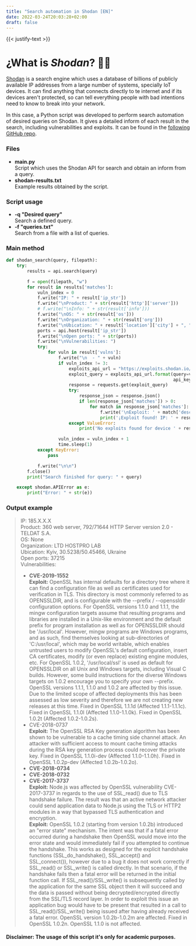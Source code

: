 ```yaml
---
title: "Search automation in Shodan [EN]"
date: 2022-03-24T20:03:28+02:00
draft: false
---
```

{{< justify-text >}}
# ¿What is *Shodan*? :male_detective:

[Shodan](https://www.shodan.io/) is a search engine which uses a database of billions of publicly available IP addresses from a large number of systems, specially IoT devices. It can find anything that connects directly to te internet and if its devices aren't protected, so can tell everything people with bad intentions need to know to break into your network. 

In this case, a Python script was developed to perform search automation of desired queries on Shodan. It gives a detailed inform of each result in the search, including vulnerabilities and exploits. It can be found in the [following GitHub repo](https://github.com/javirodriguezzz/Shodan-Browser).

### Files
- **main.py**  
Script which uses the Shodan API for search and obtain an inform from a query.
- **shodan-results.txt**  
Example results obtained by the script.

### Script usage

- **-q "Desired query"**  
Search a defined query.
- **-f "queries.txt"**  
Search from a file with a list of queries.

### Main method  
```python
def shodan_search(query, filepath):
    try:
        results = api.search(query)

        f = open(filepath, "w")
        for result in results['matches']:
            vuln_index = 0
            f.write("IP: " + result['ip_str'])
            f.write("\nProduct: " + str(result['http']['server']))
            # f.write("\nInfo: " + str(result['info']))
            f.write("\nOS: " + str(result['os']))
            f.write("\nOrganization: " + str(result['org']))
            f.write("\nUbication: " + result['location']['city'] + ", " + str(result['location']['longitude']) + "/" + str(result['location']['latitude']) + ", " + result['location']['country_name'])
            ports = api.host(result['ip_str'])
            f.write("\nOpen ports: " + str(ports))
            f.write("\nVulnerabilities: ")
            try:
                for vuln in result['vulns']:
                    f.write("\n  - " + vuln)
                    if vuln_index != 3:
                        exploits_api_url = "https://exploits.shodan.io/api/search?query={query}&key={api_key}"
                        exploit_query = exploits_api_url.format(query=vuln,
                                                                api_key=API_KEY)
                        response = requests.get(exploit_query)
                        try:
                            response_json = response.json()
                            if len(response_json['matches']) > 0:
                                for match in response_json['matches']:
                                    f.write('\nExploit: ' + match['description'])
                                    print('¡Exploit found! IP: ' + result['ip_str'])
                        except ValueError:
                            print('No exploits found for device ' + result['ip_str'] + "(" + vuln + ")")

                    vuln_index = vuln_index + 1
                    time.sleep(1)
            except KeyError:
                pass

            f.write("\n\n")
        f.close()
        print("Search finished for query: " + query)

    except shodan.APIError as e:
        print("Error: " + str(e))
```

### Output example
>IP: 185.X.X.X  
>Product: 360 web server, 792/71644  HTTP Server version 2.0 - TELDAT S.A.  
>OS: None  
>Organization: LTD HOSTPRO LAB  
>Ubication: Kyiv, 30.5238/50.45466, Ukraine  
>Open ports: 37215  
>Vulnerabilities:  
>  - **CVE-2019-1552**  
**Exploit:** OpenSSL has internal defaults for a directory tree where it can find a configuration file as well as 
     certificates used for verification in TLS. This directory is most commonly referred to as OPENSSLDIR, 
     and is configurable with the --prefix / --openssldir configuration options. For OpenSSL versions 1.1.0 and 
     1.1.1, the mingw configuration targets assume that resulting programs and libraries are installed in a Unix-like environment and the default prefix for program installation as well as for OPENSSLDIR should be '/usr/local'. However, mingw programs are Windows programs, and as such, find themselves looking at sub-directories of 'C:/usr/local', which may be world writable, which enables untrusted users to modify OpenSSL's default configuration, insert CA certificates, modify (or even replace) existing engine modules, etc. For OpenSSL 1.0.2, '/usr/local/ssl' is used as default for OPENSSLDIR on all Unix and Windows targets, including Visual C builds. However, some build instructions for the diverse Windows targets on 1.0.2 encourage you to specify your own --prefix. OpenSSL versions 1.1.1, 1.1.0 and 1.0.2 are affected by this issue. Due to the limited scope of affected deployments this has been assessed as low severity and therefore we are not creating new releases at this time. Fixed in OpenSSL 1.1.1d (Affected 1.1.1-1.1.1c). Fixed in OpenSSL 1.1.0l (Affected 1.1.0-1.1.0k). Fixed in OpenSSL 1.0.2t (Affected 1.0.2-1.0.2s).
>  - CVE-2018-0737  
**Exploit:** The OpenSSL RSA Key generation algorithm has been shown to be vulnerable to a cache timing side channel attack. An attacker with sufficient access to mount cache timing attacks during the RSA key generation process could recover the private key. Fixed in OpenSSL 1.1.0i-dev (Affected 1.1.0-1.1.0h). Fixed in OpenSSL 1.0.2p-dev (Affected 1.0.2b-1.0.2o).
>  - **CVE-2018-0734**
>  - **CVE-2018-0732**
>  - **CVE-2017-3737**  
**Exploit:** Node.js was affected by OpenSSL vulnerability CVE-2017-3737 in regards to the use of SSL_read() due to TLS handshake failure. The result was that an active network attacker could send application data to Node.js using the TLS or HTTP2 modules in a way that bypassed TLS authentication and encryption.  
**Exploit:** OpenSSL 1.0.2 (starting from version 1.0.2b) introduced an "error state" mechanism. The intent was that if a fatal error occurred during a handshake then OpenSSL would move into the error state and would immediately fail if you attempted to continue the handshake. This works as designed for the explicit handshake functions (SSL_do_handshake(), SSL_accept() and SSL_connect()), however due to a bug it does not work correctly if SSL_read() or SSL_write() is called directly. In that scenario, if the handshake fails then a fatal error will be returned in the initial function call. If SSL_read()/SSL_write() is subsequently called by the application for the same SSL object then it will succeed and the data is passed without being decrypted/encrypted directly from the SSL/TLS record layer. In order to exploit this issue an application bug would have to be present that resulted in a call to SSL_read()/SSL_write() being issued after having already received a fatal error. OpenSSL version 1.0.2b-1.0.2m are affected. Fixed in OpenSSL 1.0.2n. OpenSSL 1.1.0 is not affected.


#### Disclaimer: **The usage of this script it's only for academic purposes**.